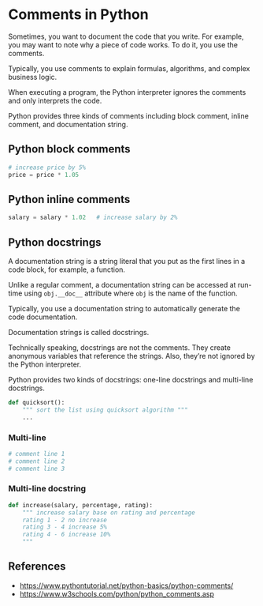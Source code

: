 # Comments in Python
Sometimes, you want to document the code that you write. For example, you may want to note why a piece of code works. To do it, you use the comments.

Typically, you use comments to explain formulas, algorithms, and complex business logic.

When executing a program, the Python interpreter ignores the comments and only interprets the code.

Python provides three kinds of comments including block comment, inline comment, and documentation string.

## Python block comments
```python
# increase price by 5%
price = price * 1.05
```

## Python inline comments
```python
salary = salary * 1.02   # increase salary by 2%
```

## Python docstrings

A documentation string is a string literal that you put as the first lines in a code block, for example, a function.

Unlike a regular comment, a documentation string can be accessed at run-time using `obj.__doc__` attribute where `obj` is the name of the function.

Typically, you use a documentation string to automatically generate the code documentation.

Documentation strings is called docstrings.

Technically speaking, docstrings are not the comments. They create anonymous variables that reference the strings. Also, they’re not ignored by the Python interpreter.

Python provides two kinds of docstrings: one-line docstrings and multi-line docstrings.

```python
def quicksort():
    """ sort the list using quicksort algorithm """
    ...
```

### Multi-line
```python
# comment line 1
# comment line 2
# comment line 3
```

### Multi-line docstring
```python
def increase(salary, percentage, rating):
    """ increase salary base on rating and percentage
    rating 1 - 2 no increase
    rating 3 - 4 increase 5%
    rating 4 - 6 increase 10%
    """
```

## References
- https://www.pythontutorial.net/python-basics/python-comments/
- https://www.w3schools.com/python/python_comments.asp